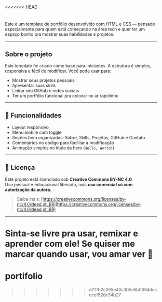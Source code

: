 <<<<<<< HEAD
#

Este é um template de portfólio desenvolvido com HTML e CSS — pensado especialmente para quem está começando na área tech e quer ter um espaço bonito pra mostrar suas habilidades e projetos.

---

## Sobre o projeto

Este template foi criado como base para iniciantes. A estrutura é simples, responsiva e fácil de modificar. Você pode usar para:

- Mostrar seus projetos pessoais
- Apresentar suas skills
- Linkar seu GitHub e redes sociais
- Ter um portfólio funcional pra colocar no ar rapidinho

---

## 📌 Funcionalidades

- Layout responsivo
- Menu mobile com toggle
- Seções bem organizadas: Sobre, Skills, Projetos, GitHub e Contato
- Comentários no código para facilitar a modificação
- Animação simples no título da hero (`Hello, World!`)

---

## 📄 Licença

Este projeto está licenciado sob **Creative Commons BY-NC 4.0**  
Uso pessoal e educacional liberado, mas **uso comercial só com autorização da autora.**

> Saiba mais: [https://creativecommons.org/licenses/by-nc/4.0/deed.pt_BR](https://creativecommons.org/licenses/by-nc/4.0/deed.pt_BR)

---

Sinta-se livre pra usar, remixar e aprender com ele! Se quiser me marcar quando usar, vou amar ver 🤍
=======
# portifolio
>>>>>>> d77fb2c095e40c3b5e5b0664dccecef52de34b27
